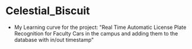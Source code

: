 # Celestial_Biscuit
* My Learning curve for the project: "Real Time Automatic License Plate Recognition for Faculty Cars in the campus and adding them to the database with in/out timestamp"
